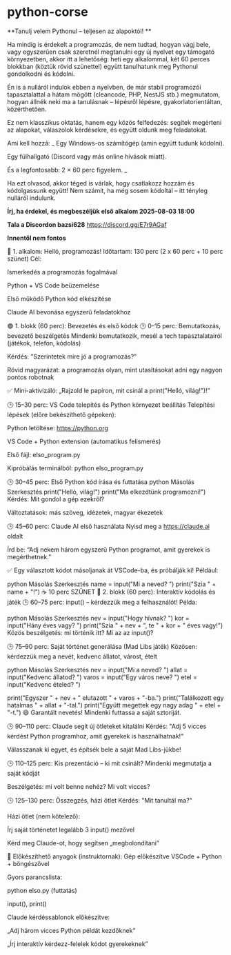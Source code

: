 # python-corse
**Tanulj velem Pythonul – teljesen az alapoktól!
**


Ha mindig is érdekelt a programozás, de nem tudtad, hogyan vágj bele, vagy egyszerűen csak szeretnél megtanulni egy új nyelvet egy támogató környezetben, akkor itt a lehetőség: heti egy alkalommal, két 60 perces blokkban (köztük rövid szünettel) együtt tanulhatunk meg Pythonul gondolkodni és kódolni.



Én is a nulláról indulok ebben a nyelvben, de már stabil programozói tapasztalattal a hátam mögött (cleancode, PHP, NestJS stb.) megmutatom, hogyan állnék neki ma a tanulásnak – lépésről lépésre, gyakorlatorientáltan, közérthetően.



Ez nem klasszikus oktatás, hanem egy közös felfedezés: segítek megérteni az alapokat, válaszolok kérdésekre, és együtt oldunk meg feladatokat.



Ami kell hozzá: _ Egy Windows-os számítógép (amin együtt tudunk kódolni).




Egy fülhallgató (Discord vagy más online hívások miatt).




És a legfontosabb: 2 × 60 perc figyelem. _




Ha ezt olvasod, akkor téged is várlak, hogy csatlakozz hozzám és kódolgassunk együtt! Nem számít, ha még sosem kódoltál – itt tényleg nulláról indulunk.

**Írj, ha érdekel, és megbeszéljük első alkalom 2025-08-03 18:00**

**Tala a Discordon bazsi628**
https://discord.gg/E7r9AGaf


********Innentől nem fontos********
































🧭 1. alkalom: Helló, programozás!
Időtartam: 130 perc (2 x 60 perc + 10 perc szünet)
Cél:

Ismerkedés a programozás fogalmával

Python + VS Code beüzemelése

Első működő Python kód elkészítése

Claude AI bevonása egyszerű feladatokhoz

🟢 1. blokk (60 perc): Bevezetés és első kódok
🕒 0–15 perc: Bemutatkozás, bevezető beszélgetés
Mindenki bemutatkozik, mesél a tech tapasztalatairól (játékok, telefon, kódolás)

Kérdés: "Szerintetek mire jó a programozás?"

Rövid magyarázat: a programozás olyan, mint utasításokat adni egy nagyon pontos robotnak

✅ Mini-aktivizáló: „Rajzold le papíron, mit csinál a print("Helló, világ!")!”

🕒 15–30 perc: VS Code telepítés és Python környezet beállítás
Telepítési lépések (előre bekészíthető gépeken):

Python letöltése: https://python.org

VS Code + Python extension (automatikus felismerés)

Első fájl: elso_program.py

Kipróbálás terminálból: python elso_program.py

🕒 30–45 perc: Első Python kód írása és futtatása
python
Másolás
Szerkesztés
print("Helló, világ!")
print("Ma elkezdtünk programozni!")
Kérdés: Mit gondol a gép ezekről?

Változtatások: más szöveg, idézetek, magyar ékezetek

🕒 45–60 perc: Claude AI első használata
Nyisd meg a https://claude.ai oldalt

Írd be:
“Adj nekem három egyszerű Python programot, amit gyerekek is megérthetnek.”

✅ Egy választott kódot másoljanak át VSCode-ba, és próbálják ki!
Például:

python
Másolás
Szerkesztés
name = input("Mi a neved? ")
print("Szia " + name + "!")
☕️ 10 perc SZÜNET
🔵 2. blokk (60 perc): Interaktív kódolás és játék
🕒 60–75 perc: input() – kérdezzük meg a felhasználót!
Példa:

python
Másolás
Szerkesztés
nev = input("Hogy hívnak? ")
kor = input("Hány éves vagy? ")
print("Szia " + nev + ", te " + kor + " éves vagy!")
Közös beszélgetés: mi történik itt? Mi az az input()?

🕒 75–90 perc: Saját történet generálása (Mad Libs játék)
Közösen: kérdezzük meg a nevét, kedvenc állatot, várost, ételt

python
Másolás
Szerkesztés
nev = input("Mi a neved? ")
allat = input("Kedvenc állatod? ")
varos = input("Egy város neve? ")
etel = input("Kedvenc ételed? ")

print("Egyszer " + nev + " elutazott " + varos + "-ba.")
print("Találkozott egy hatalmas " + allat + "-tal.")
print("Együtt megettek egy nagy adag " + etel + "-t.")
😄 Garantált nevetés! Mindenki futtassa a saját sztoriját.

🕒 90–110 perc: Claude segít új ötleteket kitalálni
Kérdés: "Adj 5 vicces kérdést Python programhoz, amit gyerekek is használhatnak!"

Válasszanak ki egyet, és építsék bele a saját Mad Libs-jükbe!

🕒 110–125 perc: Kis prezentáció – ki mit csinált?
Mindenki megmutatja a saját kódját

Beszélgetés: mi volt benne nehéz? Mi volt vicces?

🕒 125–130 perc: Összegzés, házi ötlet
Kérdés: "Mit tanultál ma?"

Házi ötlet (nem kötelező):

Írj saját történetet legalább 3 input() mezővel

Kérd meg Claude-ot, hogy segítsen „megbolondítani”

🧰 Előkészíthető anyagok (instruktornak):
Gép előkészítve VSCode + Python + böngészővel

Gyors parancslista:

python elso.py (futtatás)

input(), print()

Claude kérdéssablonok előkészítve:

„Adj három vicces Python példát kezdőknek”

„Írj interaktív kérdezz-felelek kódot gyerekeknek”
